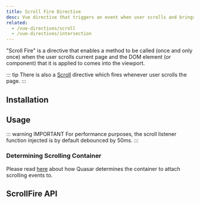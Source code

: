 ```yaml
---
title: Scroll Fire Directive
desc: Vue directive that triggers an event when user scrolls and brings a component into view.
related:
  - /vue-directives/scroll
  - /vue-directives/intersection
---
```


"Scroll Fire" is a directive that enables a method to be called (once and only once) when the user scrolls current page and the DOM element (or component) that it is applied to comes into the viewport.

::: tip
There is also a [Scroll](/vue-directives/scroll) directive which fires whenever user scrolls the page.
:::

## Installation
<doc-installation directives="ScrollFire" />

## Usage

<doc-example title="Basic" file="ScrollFire/Basic" scrollable />

::: warning IMPORTANT
For performance purposes, the scroll listener function injected is by default debounced by 50ms.
:::

### Determining Scrolling Container
Please read [here](/vue-components/scroll-observer#Determining-Scrolling-Container) about how Quasar determines the container to attach scrolling events to.

## ScrollFire API
<doc-api file="ScrollFire" />

